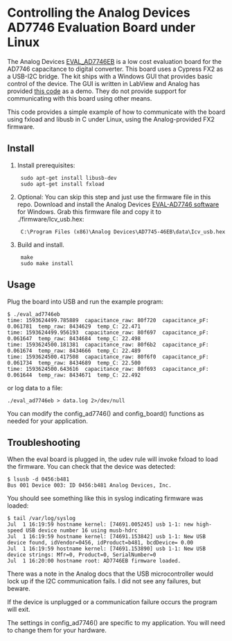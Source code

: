 # Controlling the Analog Devices AD7746 Evaluation Board under Linux

The Analog Devices [EVAL_AD7746EB](https://www.analog.com/media/en/technical-documentation/evaluation-documentation/EVAL-AD7746EB.PDF) 
is a low cost evaluation board for the AD7746 capacitance to digital converter.
This board uses a Cypress FX2 as a USB-I2C bridge. The kit ships with a Windows
GUI that provides basic control of the device. The GUI is written in LabView and
Analog has provided [this code](https://ez.analog.com/data_converters/precision_adcs/w/documents/3398/can-you-send-me-the-ad7746-labview-source-code)
as a demo. They do not provide support for communicating with this board using 
other means. 

This code provides a simple example of how to communicate with the board using
fxload and libusb in C under Linux, using the Analog-provided FX2 firmware.

## Install

1) Install prerequisites:

        sudo apt-get install libusb-dev
        sudo apt-get install fxload

2) Optional: You can skip this step and just use the firmware file in this repo.
Download and install the Analog Devices 
[EVAL-AD7746 software](https://www.analog.com/en/design-center/evaluation-hardware-and-software/evaluation-boards-kits/eval-ad7746.html#eb-relatedsoftware) 
for Windows. Grab this firmware file and copy it to ./firmware/Icv_usb.hex:

        C:\Program Files (x86)\Analog Devices\AD7745-46EB\data\Icv_usb.hex

3) Build and install.

        make
        sudo make install

## Usage

Plug the board into USB and run the example program:

```
$ ./eval_ad7746eb
time: 1593624499.785889  capacitance_raw: 80f720  capacitance_pF: 0.061781  temp_raw: 8434629  temp_C: 22.471
time: 1593624499.956193  capacitance_raw: 80f697  capacitance_pF: 0.061647  temp_raw: 8434684  temp_C: 22.498
time: 1593624500.181381  capacitance_raw: 80f6b2  capacitance_pF: 0.061674  temp_raw: 8434666  temp_C: 22.489
time: 1593624500.417508  capacitance_raw: 80f6f0  capacitance_pF: 0.061734  temp_raw: 8434689  temp_C: 22.500
time: 1593624500.643616  capacitance_raw: 80f693  capacitance_pF: 0.061644  temp_raw: 8434671  temp_C: 22.492
```

or log data to a file:
```
./eval_ad7746eb > data.log 2>/dev/null
```

You can modify the config_ad7746() and config_board() functions as needed for 
your application.

## Troubleshooting

When the eval board is plugged in, the udev rule will invoke fxload to load the
firmware. You can check that the device was detected:

```
$ lsusb -d 0456:b481
Bus 001 Device 003: ID 0456:b481 Analog Devices, Inc.
```
You should see something like this in syslog indicating firmware was loaded:

```
$ tail /var/log/syslog
Jul  1 16:19:59 hostname kernel: [74691.005245] usb 1-1: new high-speed USB device number 16 using musb-hdrc
Jul  1 16:19:59 hostname kernel: [74691.153842] usb 1-1: New USB device found, idVendor=0456, idProduct=b481, bcdDevice= 0.00
Jul  1 16:19:59 hostname kernel: [74691.153890] usb 1-1: New USB device strings: Mfr=0, Product=0, SerialNumber=0
Jul  1 16:20:00 hostname root: AD7746EB firmware loaded.
```

There was a note in the Analog docs that the USB microcontroller would lock up
if the I2C communication fails. I did not see any failures, but beware.

If the device is unplugged or a communication failure occurs the program will 
exit.

The settings in config_ad7746() are specific to my application. You will need to
change them for your hardware.

